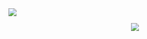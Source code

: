 <img src="https://capsule-render.vercel.app/api?type=waving&color=gradient&height=200&text=Hi,%20I'm Anton!%🫡"/>
<p align="center">
  <img src="https://capsule-render.vercel.app/api?text=Hey Everyone!🕹️&animation=fadeIn&type=waving&color=gradient&height=100"/>
</p>
